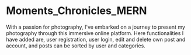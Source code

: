 # Moments_Chronicles_MERN
With a passion for photography, I've embarked on a journey to present my photography through this immersive online platform. Here functionalities I have added are, user registration, user login, edit and delete own post and account, and posts can be sorted by user and categories.
